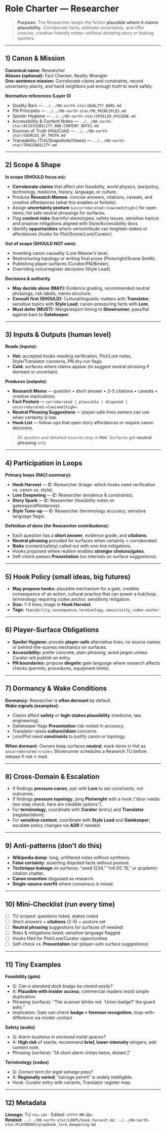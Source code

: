 # Role Charter — Researcher

> **Purpose:** The Researcher keeps the fiction **plausible where it claims plausibility**. Corroborate facts, estimate uncertainty, and offer concise, creative-friendly notes—without dictating story or leaking spoilers.

---

## 1) Canon & Mission

**Canonical name:** Researcher  
**Aliases (optional):** Fact Checker, Reality Wrangler  
**One-sentence mission:** Corroborate claims and constraints, record uncertainty plainly, and hand neighbors just enough truth to work safely.

**Normative references (Layer 0)**

- Quality Bars — `../../00-north-star/QUALITY_BARS.md`
- PN Principles — `../../00-north-star/PN_PRINCIPLES.md`
- Spoiler Hygiene — `../../00-north-star/SPOILER_HYGIENE.md`
- Accessibility & Content Notes — `../../00-north-star/ACCESSIBILITY_AND_CONTENT_NOTES.md`
- Sources of Truth (Hot/Cold) — `../../00-north-star/SOURCES_OF_TRUTH.md`
- Traceability (TUs/Snapshots/Views) — `../../00-north-star/TRACEABILITY.md`

---

## 2) Scope & Shape

**In scope (SHOULD focus on):**

- **Corroborate claims** that affect plot feasibility, world physics, law/policy, technology, medicine, history, language, or culture.
- Produce **Research Memos**: concise answers, citations, caveats, and creative affordances (what this enables or forbids).
- Assign **uncertainty posture** (`uncorroborated:<low|med|high>`) for open items; list safe neutral phrasings for surfaces.
- Flag **content risks** (harmful stereotypes, safety issues, sensitive topics) and propose mitigations aligned with Style/Accessibility docs.
- Identify **opportunities** where verisimilitude can heighten stakes or affordances (hooks for Plot/Scene/Lore/Curator).

**Out of scope (SHOULD NOT own):**

- Inventing canon causality (Lore Weaver’s lane).
- Restructuring topology or writing final prose (Plotwright/Scene Smith).
- Publishing player surfaces (Curator/PN/Binder).
- Overriding voice/register decisions (Style Lead).

**Decisions & authority**

- **May decide alone (MAY):** Evidence grading, recommended neutral phrasings, risk labels, memo structure.
- **Consult first (SHOULD):** Cultural/linguistic matters with **Translator**; sensitive topics with **Style Lead**; canon-pressuring facts with **Lore**.
- **Must defer (MUST):** Merge/export timing to **Showrunner**; pass/fail against bars to **Gatekeeper**.

---

## 3) Inputs & Outputs (human level)

**Reads (inputs):**

- **Hot:** accepted hooks needing verification, Plot/Lore notes, Style/Translator concerns, PN dry-run flags.
- **Cold:** surfaces where claims appear (to suggest neutral phrasing if dormant or uncertain).

**Produces (outputs):**

- **Research Memo** — question • short answer • 2–5 citations • caveats • creative implications.
- **Fact Posture** — `corroborated | plausible | disputed | uncorroborated:<low|med|high>`.
- **Neutral Phrasing Suggestions** — player-safe lines owners can use when certainty is low.
- **Hook List** — follow-ups that open story affordances or require canon decisions.

> All spoilers and detailed sources stay in **Hot**. Surfaces get **neutral phrasing** only.

---

## 4) Participation in Loops

**Primary loops (RACI summary):**

- **Hook Harvest** — **C:** Researcher (triage: which hooks need verification vs. canon vs. style).
- **Lore Deepening** — **C:** Researcher (evidence & constraints).
- **Story Spark** — **C:** Researcher (feasibility notes on gateways/affordances).
- **Style Tune-up** — **C:** Researcher (terminology accuracy; sensitive language flags).

**Definition of done (for Researcher contributions):**

- Each question has a **short answer**, evidence grade, and **citations**.
- **Neutral phrasing** provided for surfaces when certainty < corroborated.
- **Risks** (content/safety) called out with one-line mitigations.
- Hooks proposed where realism enables **stronger choices/gates**.
- Self-check passes **Presentation** (no internals on surface suggestions).

---

## 5) Hook Policy (small ideas, big futures)

- **May propose hooks:** plausible mechanism for a gate, credible consequence of an action, cultural practice that can power a hub/loop, terminology requiring codex anchor, sensitivity mitigation.
- **Size:** 1–3 lines; triage in **Hook Harvest**.
- **Tags:** `feasibility`, `consequence`, `terminology`, `sensitivity`, `codex-anchor`.

---

## 6) Player-Surface Obligations

- **Spoiler Hygiene:** provide **player-safe** alternative lines; no source names or behind-the-scenes mechanics on surfaces.
- **Accessibility:** prefer concrete, plain phrasing; avoid jargon unless Curator will publish an entry.
- **PN boundaries:** propose **diegetic** gate language where research affects checks (permits, procedures, equipment limits).

---

## 7) Dormancy & Wake Conditions

**Dormancy:** Researcher is **often dormant** by default.  
**Wake signals (examples):**

- Claims affect **safety** or **high-stakes plausibility** (medicine, law, engineering).  
- Gatekeeper flags **Presentation** risk rooted in accuracy.  
- Translator raises **culture/idiom** concerns.  
- Lore/Plot need **constraints** to justify canon or topology.  

**When dormant:** Owners keep surfaces **neutral**; mark items in Hot as `uncorroborated:<risk>`; Showrunner schedules a Research TU before release if risk ≥ med.

---

## 8) Cross-Domain & Escalation

- If findings **pressure canon**, pair with **Lore** to set constraints, not outcomes.  
- If findings **pressure topology**, ping **Plotwright** with a hook (“door needs two-step check; here are credible options”).  
- For **terminology**, coordinate with **Curator** (entry) and **Translator** (register/idiom).  
- For **sensitive content**, coordinate with **Style Lead** and **Gatekeeper**; escalate policy changes via **ADR** if needed.

---

## 9) Anti-patterns (don’t do this)

- **Wikipedia dump**: long, unfiltered notes without synthesis.  
- **False certainty**: asserting disputed facts without posture.  
- **Technique leakage** on surfaces: “seed 1234,” “roll DC 15,” or academic citation chatter.  
- **Canon invention** disguised as research.  
- **Single-source overfit** where consensus is mixed.

---

## 10) Mini-Checklist (run every time)

- [ ] TU scoped: questions listed, stakes noted  
- [ ] Short answers + **citations** (2–5) + posture set  
- [ ] **Neutral phrasing** suggestions for surfaces (if needed)  
- [ ] Risks & mitigations listed; sensitive language flagged  
- [ ] Hooks filed for Plot/Lore/Curator opportunities  
- [ ] Self-check vs. **Presentation** bar (player-safe surface suggestions)

---

## 11) Tiny Examples

**Feasibility (gate)**

- Q: *Can a standard dock badge be cloned easily?*  
- A: **Plausible with insider access**; commercial readers resist simple duplication.  
- Phrasing (surface): “The scanner blinks red. ‘Union badge?’ the guard asks.”  
- Implication: Gate can check **badge + foreman recognition**; loop-with-difference via insider contact.

**Safety (audio)**

- Q: *Alarm loudness in enclosed metal spaces?*  
- A: **High risk** of startle; recommend **brief, lower-intensity** stingers; add content note.  
- Phrasing (surface): “[A short alarm chirps twice, distant.]”

**Terminology (codex)**

- Q: *Correct term for legal salvage pass?*  
- A: **Regionally varied**; “salvage permit” is widely intelligible.  
- Hook: Curator entry with variants; Translator register map.

---

## 12) Metadata

**Lineage:** TU `<tu-id>` · Edited: `<YYYY-MM-DD>`  
**Related:** `../../00-north-star/LOOPS/hook_harvest.md`, `../../00-north-star/PLAYBOOKS/playbook_lore_deepening.md`
